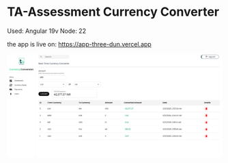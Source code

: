 # TA-Assessment Currency Converter

Used: Angular 19v
Node: 22

the app is live on: https://app-three-dun.vercel.app


![alt text](image.png)


